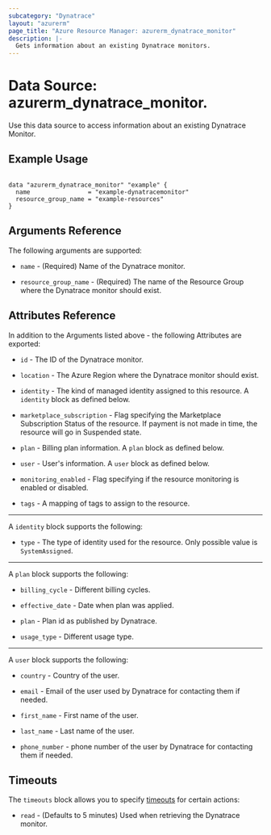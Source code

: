 ```yaml
---
subcategory: "Dynatrace"
layout: "azurerm"
page_title: "Azure Resource Manager: azurerm_dynatrace_monitor"
description: |-
  Gets information about an existing Dynatrace monitors.
---
```


# Data Source: azurerm_dynatrace_monitor.

Use this data source to access information about an existing Dynatrace Monitor.

## Example Usage

```hcl

data "azurerm_dynatrace_monitor" "example" {
  name                = "example-dynatracemonitor"
  resource_group_name = "example-resources"
}
```

## Arguments Reference

The following arguments are supported:

* `name` - (Required) Name of the Dynatrace monitor.

* `resource_group_name` - (Required) The name of the Resource Group where the Dynatrace monitor should exist.

## Attributes Reference

In addition to the Arguments listed above - the following Attributes are exported:

* `id` - The ID of the Dynatrace monitor.

* `location` - The Azure Region where the Dynatrace monitor should exist.

* `identity` - The kind of managed identity assigned to this resource.  A `identity` block as defined below.

* `marketplace_subscription` - Flag specifying the Marketplace Subscription Status of the resource. If payment is not made in time, the resource will go in Suspended state.

* `plan` - Billing plan information. A `plan` block as defined below.

* `user` - User's information. A `user` block as defined below.

* `monitoring_enabled` - Flag specifying if the resource monitoring is enabled or disabled.

* `tags` - A mapping of tags to assign to the resource.

---

A `identity` block supports the following:

* `type` - The type of identity used for the resource. Only possible value is `SystemAssigned`.

---

A `plan` block supports the following:

* `billing_cycle` - Different billing cycles.

* `effective_date` - Date when plan was applied.

* `plan` - Plan id as published by Dynatrace.

* `usage_type` - Different usage type.

---

A `user` block supports the following:

* `country` - Country of the user.

* `email` - Email of the user used by Dynatrace for contacting them if needed.

* `first_name` - First name of the user.

* `last_name` - Last name of the user.

* `phone_number` - phone number of the user by Dynatrace for contacting them if needed.

## Timeouts

The `timeouts` block allows you to specify [timeouts](https://www.terraform.io/language/resources/syntax#operation-timeouts) for certain actions:

* `read` - (Defaults to 5 minutes) Used when retrieving the Dynatrace monitor.
